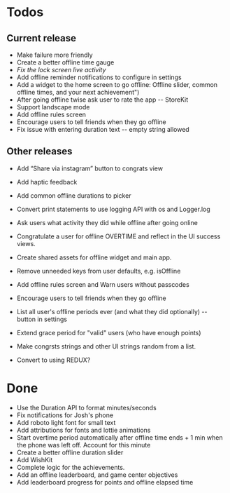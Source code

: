 # Todos

## Current release

- Make failure more friendly
- Create a better offline time gauge
- *Fix the lock screen live activity*
- Add offline reminder notifications to configure in settings
- Add a widget to the home screen to go offline: Offline slider, common offline times, and your next achievement")
- After going offline twise ask user to rate the app -- StoreKit
- Support landscape mode
- Add offline rules screen
- Encourage users to tell friends when they go offline
- Fix issue with entering duration text -- empty string allowed


## Other releases
- Add “Share via instagram” button to congrats view
- Add haptic feedback
- Add common offline durations to picker
- Convert print statements to use logging API with os and Logger.log
- Ask users what activity they did while offline after going online
- Congratulate a user for offline OVERTIME and reflect in the UI success views.
- Create shared assets for offline widget and main app.
- Remove unneeded keys from user defaults, e.g. isOffline
- Add offline rules screen and Warn users without passcodes
- Encourage users to tell friends when they go offline

- List all user's offline periods ever (and what they did optionally) -- button in settings
- Extend grace period for "valid" users (who have enough points)
- Make congrsts strings and other UI strings random from a list.
- Convert to using REDUX?

# Done
- Use the Duration API to format minutes/seconds
- Fix notifications for Josh's phone
- Add roboto light font for small text
- Add attributions for fonts and lottie animations
- Start overtime period automatically after offline time ends + 1 min when the phone was left off. Account for this minute
- Create a better offline duration slider
- Add WishKit
- Complete logic for the achievements.
- Add an offline leaderboard, and game center objectives
- Add leaderboard progress for points and offline elapsed time

